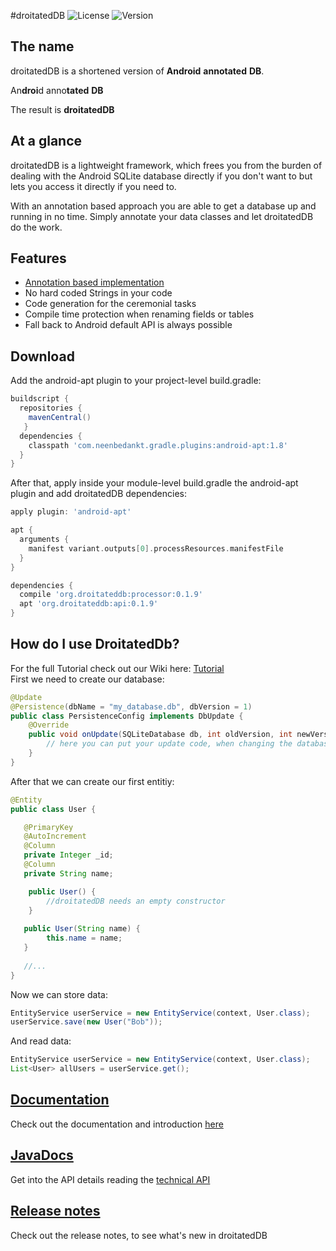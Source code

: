 #droitatedDB ![License](https://img.shields.io/badge/license-Apache%202-green.svg?style=flat) ![Version](https://img.shields.io/badge/Release-0.1.9-blue.svg)

## The name
droitatedDB is a shortened version of **Android** **annotated** **DB**.

An**droi**d anno**tated** **DB**

The result is **droitatedDB**


## At a glance ##
droitatedDB is a lightweight framework, which frees you from the burden of dealing with the Android SQLite database directly if you don't want to but lets you access it directly if you need to.

With an annotation based approach you are able to get a database up and running in no time. Simply annotate your data classes and let droitatedDB do the work.


## Features ##
 * [Annotation based implementation](https://github.com/arconsis/droitatedDB/wiki/Annotations)
 * No hard coded Strings in your code
 * Code generation for the ceremonial tasks
 * Compile time protection when renaming fields or tables
 * Fall back to Android default API is always possible

## Download ##
Add the android-apt plugin to your project-level build.gradle:

```gradle
buildscript {
  repositories {
    mavenCentral()
   }
  dependencies {
    classpath 'com.neenbedankt.gradle.plugins:android-apt:1.8'
  }
}
```
After that, apply inside your module-level build.gradle the android-apt plugin and add droitatedDB dependencies:

```gradle
apply plugin: 'android-apt'

apt {
  arguments {
    manifest variant.outputs[0].processResources.manifestFile
  }
}

dependencies {
  compile 'org.droitateddb:processor:0.1.9'
  apt 'org.droitateddb:api:0.1.9'
}
```
## How do I use DroitatedDb? ##
For the full Tutorial check out our Wiki here: [Tutorial](https://github.com/arconsis/droitatedDB/wiki/Tutorial)  
First we need to create our database:

```java
@Update
@Persistence(dbName = "my_database.db", dbVersion = 1)
public class PersistenceConfig implements DbUpdate {
    @Override
    public void onUpdate(SQLiteDatabase db, int oldVersion, int newVersion) {
        // here you can put your update code, when changing the database version
    }
}
```
After that we can create our first entitiy:

```java
@Entity
public class User {

   @PrimaryKey
   @AutoIncrement
   @Column
   private Integer _id;
   @Column
   private String name;

	public User() {
		//droitatedDB needs an empty constructor
	}
   
   public User(String name) {
   		this.name = name;
   }
   
   //...
}
```
Now we can store data:

```java
EntityService userService = new EntityService(context, User.class);
userService.save(new User("Bob"));
```

And read data:

```java
EntityService userService = new EntityService(context, User.class);
List<User> allUsers = userService.get();
```

## [Documentation](https://github.com/arconsis/droitatedDB/wiki) ##
Check out the documentation and introduction [here](https://github.com/arconsis/droitatedDB/wiki)


## [JavaDocs](http://arconsis.github.io/droitatedDB/) ##
Get into the API details reading the [technical API](http://arconsis.github.io/droitatedDB/)

## [Release notes](https://github.com/arconsis/droitatedDB/releases) ##
Check out the release notes, to see what's new in droitatedDB